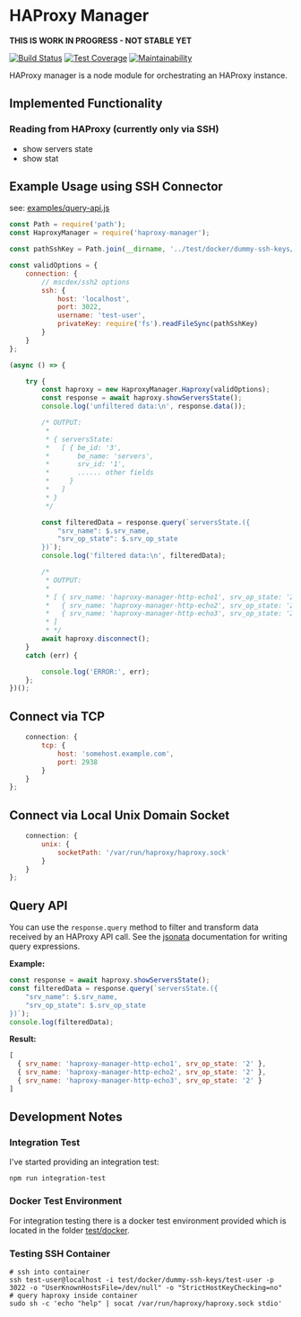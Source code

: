 # HAProxy Manager

**THIS IS WORK IN PROGRESS - NOT STABLE YET**

[![Build Status](https://travis-ci.org/waelse72/haproxy-manager.svg?branch=master)](https://travis-ci.org/waelse72/haproxy-manager)
[![Test Coverage](https://api.codeclimate.com/v1/badges/dfd55f1efe23a006e412/test_coverage)](https://codeclimate.com/github/shebang/haproxy-manager/test_coverage)
[![Maintainability](https://api.codeclimate.com/v1/badges/dfd55f1efe23a006e412/maintainability)](https://codeclimate.com/github/shebang/haproxy-manager/maintainability)

HAProxy manager is a node module for orchestrating an HAProxy instance.

## Implemented Functionality

### Reading from HAProxy (currently only via SSH)

* show servers state
* show stat

## Example Usage using SSH Connector

see: [examples/query-api.js](examples/query-api.js)
```javascript
const Path = require('path');
const HaproxyManager = require('haproxy-manager');

const pathSshKey = Path.join(__dirname, '../test/docker/dummy-ssh-keys/test-user');

const validOptions = {
    connection: {
        // mscdex/ssh2 options
        ssh: {
            host: 'localhost',
            port: 3022,
            username: 'test-user',
            privateKey: require('fs').readFileSync(pathSshKey)
        }
    }
};

(async () => {

    try {
        const haproxy = new HaproxyManager.Haproxy(validOptions);
        const response = await haproxy.showServersState();
        console.log('unfiltered data:\n', response.data());

        /* OUTPUT:
         *
         * { serversState:
         *   [ { be_id: '3',
         *       be_name: 'servers',
         *       srv_id: '1',
         *       ...... other fields
         *     }
         *   ]
         * }
         */

        const filteredData = response.query(`serversState.({
            "srv_name": $.srv_name,
            "srv_op_state": $.srv_op_state
        })`);
        console.log('filtered data:\n', filteredData);

        /*
         * OUTPUT:
         *
         * [ { srv_name: 'haproxy-manager-http-echo1', srv_op_state: '2' },
         *   { srv_name: 'haproxy-manager-http-echo2', srv_op_state: '2' },
         *   { srv_name: 'haproxy-manager-http-echo3', srv_op_state: '2' }
         * ]
         * */
        await haproxy.disconnect();
    }
    catch (err) {

        console.log('ERROR:', err);
    };
})();

```
## Connect via TCP

```javascript
    connection: {
        tcp: {
            host: 'somehost.example.com',
            port: 2938
        }
    }
};
```

## Connect via Local Unix Domain Socket

```javascript
    connection: {
        unix: {
            socketPath: '/var/run/haproxy/haproxy.sock'
        }
    }
};
```



## Query API

You can use the `response.query` method to filter and transform data received by an HAProxy API call.
See the [jsonata](https://github.com/jsonata-js/jsonata) documentation for writing query expressions.

**Example:**
```javascript
const response = await haproxy.showServersState();
const filteredData = response.query(`serversState.({
    "srv_name": $.srv_name,
    "srv_op_state": $.srv_op_state
})`);
console.log(filteredData);
```

**Result:**
```javascript
[
  { srv_name: 'haproxy-manager-http-echo1', srv_op_state: '2' },
  { srv_name: 'haproxy-manager-http-echo2', srv_op_state: '2' },
  { srv_name: 'haproxy-manager-http-echo3', srv_op_state: '2' }
]
```

## Development Notes
### Integration Test

I've started providing an integration test:

```
npm run integration-test
```

### Docker Test Environment

For integration testing there is a docker test environment provided which is located in the folder [test/docker](test/docker).

### Testing SSH Container

```
# ssh into container
ssh test-user@localhost -i test/docker/dummy-ssh-keys/test-user -p 3022 -o "UserKnownHostsFile=/dev/null" -o "StrictHostKeyChecking=no"
# query haproxy inside container
sudo sh -c 'echo "help" | socat /var/run/haproxy/haproxy.sock stdio'
```

